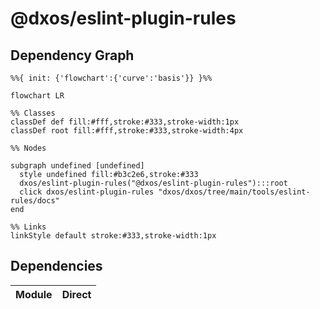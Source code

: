 # @dxos/eslint-plugin-rules



## Dependency Graph

```mermaid
%%{ init: {'flowchart':{'curve':'basis'}} }%%

flowchart LR

%% Classes
classDef def fill:#fff,stroke:#333,stroke-width:1px
classDef root fill:#fff,stroke:#333,stroke-width:4px

%% Nodes

subgraph undefined [undefined]
  style undefined fill:#b3c2e6,stroke:#333
  dxos/eslint-plugin-rules("@dxos/eslint-plugin-rules"):::root
  click dxos/eslint-plugin-rules "dxos/dxos/tree/main/tools/eslint-rules/docs"
end

%% Links
linkStyle default stroke:#333,stroke-width:1px
```

## Dependencies

| Module | Direct |
|---|---|
